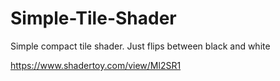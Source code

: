# Simple-Tile-Shader
Simple compact tile shader. Just flips between black and white

https://www.shadertoy.com/view/Ml2SR1
